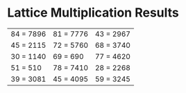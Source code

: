 # Lattice Multiplication Results

|   |   |   |
|---|---|---|
| 84 = 7896 | 81 = 7776 | 43 = 2967 |
| 45 = 2115 | 72 = 5760 | 68 = 3740 |
| 30 = 1140 | 69 = 690 | 77 = 4620 |
| 51 = 510 | 78 = 7410 | 28 = 2268 |
| 39 = 3081 | 45 = 4095 | 59 = 3245 |
